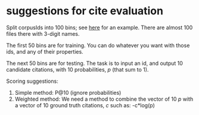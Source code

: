 # suggestions for cite evaluation

Split corpusIds into 100 bins; see <a href="https://app.globus.org/file-manager?origin_id=1ef9019c-eac0-11ed-9ba9-c9bb788c490e&origin_path=%2F~%2Fsemantic_scholar%2Fj.ortega%2Fgraphs%2F">here</a> for an example.  There are almost 100 files there with 3-digit names.
<p>
The first 50 bins are for training.  You can do whatever you want with those ids, and any of their properties.
<p>

The next 50 bins are for testing.  The task is to input an id, and
output 10 candidate citations, with 10 probabilities, <i>p</i> (that sum to 1).

<p>
Scoring suggestions:
<ol>
<li>Simple method: P@10 (ignore probabilities)</li>
<li>Weighted method: We need a method to combine the vector of 10 <i>p</i> with a vector of 10 ground truth citations, <i>c</i> such as: -c*log(p)</li>
</ol>

